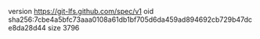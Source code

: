 version https://git-lfs.github.com/spec/v1
oid sha256:7cbe4a5bfc73aaa0108a61db1bf705d6da459ad894692cb729b47dce8da28d44
size 3796
